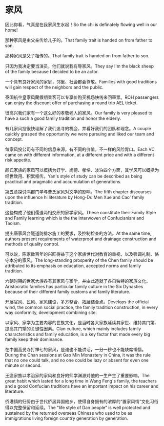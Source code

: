 # 家风

<p><span class="chinese">因此你看，气真是在我家风生水起！</span><span class="english">So the chi is definately flowing well in our home!</span></p>

<p><span class="chinese">那种家风是由父亲传给儿子的。</span><span class="english">That family trait is handed on from father to son.</span></p>

<p><span class="chinese">那种家风是父子相传的。</span><span class="english">That family trait is handed on from father to son.</span></p>

<p><span class="chinese">只因为我决定要当演员，他们就说我有辱家风。</span><span class="english">They say I'm the black sheep of the family because I decided to be an actor.</span></p>

<p><span class="chinese">一个具有良好家风的家庭，邻里、社会都会尊敬。</span><span class="english">Families with good traditions will gain respect of the neighbors and the public.</span></p>

<p><span class="chinese">泰国航空皇家风蘭假期乘客可以专享价购买机场快线來回車票。</span><span class="english">ROH passengers can enjoy the discount offer of purchasing a round trip AEL ticket.</span></p>

<p><span class="chinese">很高兴我们家有一个这么好的孝敬老人的家风。</span><span class="english">Our family is very pleased to have a such a good family tradition and honor the elderly.</span></p>

<p><span class="chinese">有几家风投很快理解了我们追寻的机会，并看好我们的团队和理念。</span><span class="english">A couple quickly grasped the opportunity we were pursuing and liked our team and concept.</span></p>

<p><span class="chinese">每家风投公司有不同的信息来源，有不同的价值，不一样的风险胃口。</span><span class="english">Each VC came on with different information, at a different price and with a different risk appetite.</span></p>

<p><span class="chinese">颜氏家族的家风可以概括为好学、尚德、孝悌、淡泊四个方面，其学风可以概括为经世致用、积累相传。</span><span class="english">Yan's style of study can be described as being practical and pragmatic and accumulation of generations.</span></p>

<p><span class="chinese">第五章探讨鸿都门学与曹氏家风对文学的影响。</span><span class="english">The fifth chapter discourses upon the influence hi literature by Hong-Du Men Xue and Cao' family tradition.</span></p>

<p><span class="chinese">这些构成了他们儒道两相交织的家学家风。</span><span class="english">These constitute their Family Style and Family learning which is the the interwoven of Confucianism and Taoism.</span></p>

<p><span class="chinese">提出唐家风台隧道防排水施工的要求，及控制检查的方法。</span><span class="english">At the same time, authors present requirements of waterproof and drainage construction and methods of quality control.</span></p>

<p><span class="chinese">可以说，陈家数百年的兴旺得益于这个家族世代对教育的重视，以及强调礼制、恪守本分的家风。</span><span class="english">The long-standing prosperity of the Chen family should be attributed to its emphasis on education, accepted norms and family tradition.</span></p>

<p><span class="chinese">六朝时期的世家大族各有其家风与家学，并由此造就了各自独特的家族文化。</span><span class="english">Aristocratic families has particular family culture in the Six Dynasties because of their different family customs and family literature.</span></p>

<p><span class="chinese">开展官风、民风、家风建设，多方整合，拓展结合点。</span><span class="english">Develops the official wind, the common social practice, the family tradition construction, in every way conformity, development combining site.</span></p>

<p><span class="chinese">以家风、家学为主要内容的世族文化，是当时各大家族延续其家世、维持其门第、提高其门望的关键性因素。</span><span class="english">Clan culture, which mainly includes family characteristics and family education, is a key factor that made every big family keep their dominance.</span></p>

<p><span class="chinese">在中国高旻寺打禅七的家风，是谁也不能讲话，一分一秒也不能缺席懒惰。</span><span class="english">During the Chan sessions at Gao Min Monastery in China, it was the rule that no one could talk, and no one could be lazy or absent for even one minute or second.</span></p>

<p><span class="chinese">王逢家族以孝治家的家风和良好的师学渊源对他的一生产生了重要影响。</span><span class="english">The great habit which lasted for a long time in Wang Feng's family, the teachers and a good Confucian traditions have an important impact on his career and literature.</span></p>

<p><span class="chinese">侨港镇的归侨由于世代侨居异国他乡，使得自身拥有的浓厚的“置家风情”文化习俗得以完整保留和延续。</span><span class="english">The "life style of Dan people" is well protected and sustained by the returned overseas Chinese who used to be as immigrations living foreign country generation by generation.</span></p>

